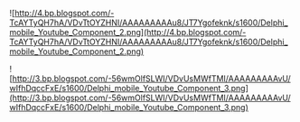![http://4.bp.blogspot.com/-TcAYTyQH7hA/VDvTtOYZHNI/AAAAAAAAAu8/JT7Ygofeknk/s1600/Delphi_mobile_Youtube_Component_2.png](http://4.bp.blogspot.com/-TcAYTyQH7hA/VDvTtOYZHNI/AAAAAAAAAu8/JT7Ygofeknk/s1600/Delphi_mobile_Youtube_Component_2.png)

![http://3.bp.blogspot.com/-56wmOlfSLWI/VDvUsMWfTMI/AAAAAAAAAvU/wIfhDqccFxE/s1600/Delphi_mobile_Youtube_Component_3.png](http://3.bp.blogspot.com/-56wmOlfSLWI/VDvUsMWfTMI/AAAAAAAAAvU/wIfhDqccFxE/s1600/Delphi_mobile_Youtube_Component_3.png)